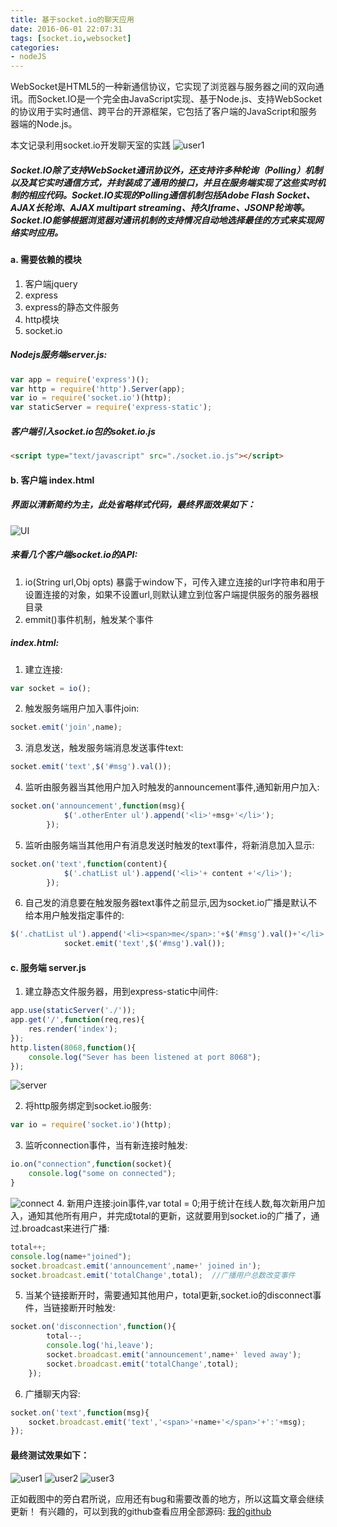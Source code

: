 ```yaml
---
title: 基于socket.io的聊天应用
date: 2016-06-01 22:07:31
tags: [socket.io,websocket]
categories: 
- nodeJS
---
```

WebSocket是HTML5的一种新通信协议，它实现了浏览器与服务器之间的双向通讯。而Socket.IO是一个完全由JavaScript实现、基于Node.js、支持WebSocket的协议用于实时通信、跨平台的开源框架，它包括了客户端的JavaScript和服务器端的Node.js。

本文记录利用socket.io开发聊天室的实践
![user1](http://7xsi10.com1.z0.glb.clouddn.com/user1.png)
<!--more-->
##### Socket.IO除了支持WebSocket通讯协议外，还支持许多种轮询（Polling）机制以及其它实时通信方式，并封装成了通用的接口，并且在服务端实现了这些实时机制的相应代码。Socket.IO实现的Polling通信机制包括Adobe Flash Socket、AJAX长轮询、AJAX multipart streaming、持久Iframe、JSONP轮询等。Socket.IO能够根据浏览器对通讯机制的支持情况自动地选择最佳的方式来实现网络实时应用。

#### a. 需要依赖的模块

1. 客户端jquery
2. express
3. express的静态文件服务
4. http模块
5. socket.io

##### Nodejs服务端server.js:
```js
var app = require('express')();
var http = require('http').Server(app);
var io = require('socket.io')(http);
var staticServer = require('express-static');
```
##### 客户端引入socket.io包的soket.io.js
```html
<script type="text/javascript" src="./socket.io.js"></script>
```
#### b. 客户端 index.html

##### 界面以清新简约为主，此处省略样式代码，最终界面效果如下：
![UI](http://7xsi10.com1.z0.glb.clouddn.com/chatUI.png)

##### 来看几个客户端socket.io的API:
1. io(String url,Obj opts) 暴露于window下，可传入建立连接的url字符串和用于设置连接的对象，如果不设置url,则默认建立到位客户端提供服务的服务器根目录
2. emmit()事件机制，触发某个事件

##### index.html:

1. 建立连接:
```js
var socket = io();
```
2. 触发服务端用户加入事件join:
```js
socket.emit('join',name);
```		

3. 消息发送，触发服务端消息发送事件text:
```js
socket.emit('text',$('#msg').val());
```
4. 监听由服务器当其他用户加入时触发的announcement事件,通知新用户加入:
```js
socket.on('announcement',function(msg){
            $('.otherEnter ul').append('<li>'+msg+'</li>');
        });
```
5. 监听由服务端当其他用户有消息发送时触发的text事件，将新消息加入显示:
```js
socket.on('text',function(content){
            $('.chatList ul').append('<li>'+ content +'</li>');
        });
```
6. 自己发的消息要在触发服务器text事件之前显示,因为socket.io广播是默认不给本用户触发指定事件的:
```js
$('.chatList ul').append('<li><span>me</span>:'+$('#msg').val()+'</li>')
            socket.emit('text',$('#msg').val());
```
#### c. 服务端 server.js

1. 建立静态文件服务器，用到express-static中间件:
```js	
app.use(staticServer('./'));
app.get('/',function(req,res){
    res.render('index');
});
http.listen(8068,function(){
    console.log("Sever has been listened at port 8068");
});
```
![server](http://7xsi10.com1.z0.glb.clouddn.com/chatServer.png)

2. 将http服务绑定到socket.io服务:
```js
var io = require('socket.io')(http);
```
3. 监听connection事件，当有新连接时触发:
```js	
io.on("connection",function(socket){
	console.log("some on connected");
}
```
![connect](http://7xsi10.com1.z0.glb.clouddn.com/chatconnect.png)
4. 新用户连接:join事件,var total = 0;用于统计在线人数,每次新用户加入，通知其他所有用户，并完成total的更新，这就要用到socket.io的广播了，通过.broadcast来进行广播:
```js
total++;
console.log(name+"joined");
socket.broadcast.emit('announcement',name+' joined in');
socket.broadcast.emit('totalChange',total);  //广播用户总数改变事件
```
5. 当某个链接断开时，需要通知其他用户，total更新,socket.io的disconnect事件，当链接断开时触发:
```js	
socket.on('disconnection',function(){
        total--;
        console.log('hi,leave');
        socket.broadcast.emit('announcement',name+' leved away');
        socket.broadcast.emit('totalChange',total);
    });
```	
6. 广播聊天内容:
```js
socket.on('text',function(msg){
    socket.broadcast.emit('text','<span>'+name+'</span>'+':'+msg);
});
```

#### 最终测试效果如下：

![user1](http://7xsi10.com1.z0.glb.clouddn.com/user1.png)
![user2](http://7xsi10.com1.z0.glb.clouddn.com/user2.png)
![user3](http://7xsi10.com1.z0.glb.clouddn.com/user3.png)

正如截图中的旁白君所说，应用还有bug和需要改善的地方，所以这篇文章会继续更新！
有兴趣的，可以到我的github查看应用全部源码:
[我的github](https://github.com/laoqiren/socket.io-demo)
